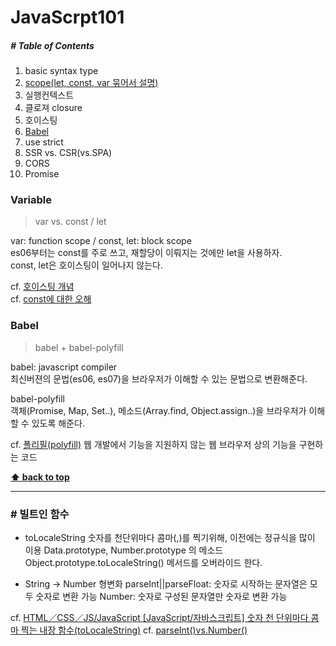 # JavaScrpt101

##### # Table of Contents
1. basic syntax type
1. [scope(let, const, var 묶어서 설명)](#Variable)
1. 실행컨텍스트
1. 클로져 closure
1. 호이스팅
1. [Babel](#babel)
1. use strict
1. SSR vs. CSR(vs.SPA)
1. CORS
1. Promise


### Variable
> var vs. const / let

var: function scope / const, let: block scope<br>
es06부터는 const를 주로 쓰고, 재할당이 이뤄지는 것에만 let을 사용하자.<br>
const, let은 호이스팅이 일어나지 않는다.<br>

cf. [호이스팅 개념](https://gmlwjd9405.github.io/2019/04/22/javascript-hoisting.html)<br>
cf. [const에 대한 오해](https://hyunseob.github.io/2016/11/21/misunderstanding-about-const/)


### Babel
> babel + babel-polyfill

babel: javascript compiler<br>
최신버젼의 문법(es06, es07)을 브라우저가 이해할 수 있는 문법으로 변환해준다.<br>

babel-polyfill<br>
객체(Promise, Map, Set..), 메소드(Array.find, Object.assign..)을 브라우저가 이해할 수 있도록 해준다.<br>

cf. [폴리필(polyfill)](https://ko.wikipedia.org/wiki/%ED%8F%B4%EB%A6%AC%ED%95%84_(%ED%94%84%EB%A1%9C%EA%B7%B8%EB%9E%98%EB%B0%8D))
웹 개발에서 기능을 지원하지 않는 웹 브라우저 상의 기능을 구현하는 코드


**[⬆ back to top](#table-of-contents)**

---

### # 빌트인 함수

- toLocaleString
    숫자를 천단위마다 콤마(,)를 찍기위해, 이전에는 정규식을 많이 이용
    Data.prototype, Number.prototype 의 메소드
    Object.prototype.toLocaleString() 메서드를 오버라이드 한다.


- String -> Number 형변화
    parseInt||parseFloat: 숫자로 시작하는 문자열은 모두 숫자로 변환 가능
    Number: 숫자로 구성된 문자열만 숫자로 변환 가능



cf. [HTML／CSS／JS/JavaScript
[JavaScript/자바스크립트] 숫자 천 단위마다 콤마 찍는 내장 함수(toLocaleString)](https://this-programmer.com/entry/JavaScript%EC%9E%90%EB%B0%94%EC%8A%A4%ED%81%AC%EB%A6%BD%ED%8A%B8-%EC%88%AB%EC%9E%90-%EC%B2%9C-%EB%8B%A8%EC%9C%84%EB%A7%88%EB%8B%A4-%EC%BD%A4%EB%A7%88-%EC%B0%8D%EB%8A%94-%EB%82%B4%EC%9E%A5-%ED%95%A8%EC%88%98toLocaleString)
cf. [parseInt()vs.Number()](https://jamong-icetea.tistory.com/14)
